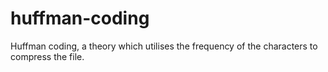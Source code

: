 # huffman-coding
Huffman coding, a theory which utilises the frequency of the characters to compress the file. 
